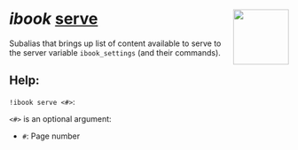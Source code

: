 <h1><i>ibook </i><u>serve</u> <img align="right" src="../../../Images/image.png" width="100px"></h1>

Subalias that brings up list of content available to serve to the server variable `ibook_settings` (and their commands).

## Help:
`!ibook serve <#>`:

`<#>` is an optional argument:
- `#`: Page number